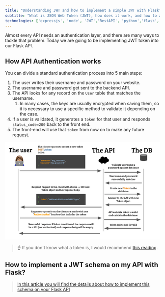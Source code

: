 ```yaml
---
title: "Understanding JWT and how to implement a simple JWT with Flask"
subtitle: "What is JSON Web Token (JWT), how does it work, and how to apply it to your API using the Flask Microframework for API Development"
technologies: ['expressjs', 'node', 'JWT','RestAPI', 'python','flask','fastapi']
---
```


Almost every API needs an authentication layer, and there are many ways to tackle that problem. Today we are going to be implementing JWT token into our Flask API.

## How API Authentication works

You can divide a standard authentication process into 5 main steps:

1. The user writes their username and password on your website.
2. The username and password get sent to the backend API.
3. The API looks for any record on the `User` table that matches the username.
    1. In many cases, the keys are usually encrypted when saving them, so it is necessary to use a specific method to validate it depending on the case.
4. If a user is validated, it generates a `token` for that user and responds `status_code=200` back to the front end.
5. The front-end will use that `token` from now on to make any future request.

![Autentication workflow](https://github.com/breatheco-de/content/blob/master/src/assets/images/authentication-diagram.png?raw=true)

> ☝️ If you don't know what a token is, I would recommend [this reading](https://4geeks.com/lesson/token-based-api-authentication).

<!-- ## How to implement a JWT schema on my API with express? -->

## How to implement a JWT schema on my API with Flask?

> [In this article you will find the details about how to implement this schema on your Flask API](https://4geeks.com/lesson/what-is-jwt-and-how-to-implement-with-flask)
